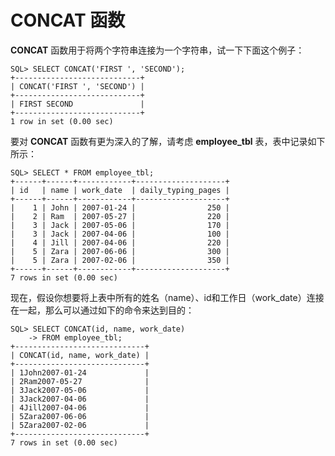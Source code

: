 # CONCAT 函数 #

**CONCAT** 函数用于将两个字符串连接为一个字符串，试一下下面这个例子：

	SQL> SELECT CONCAT('FIRST ', 'SECOND');
	+----------------------------+
	| CONCAT('FIRST ', 'SECOND') |
	+----------------------------+
	| FIRST SECOND               |
	+----------------------------+
	1 row in set (0.00 sec)

要对 **CONCAT** 函数有更为深入的了解，请考虑 **employee_tbl** 表，表中记录如下所示：

	SQL> SELECT * FROM employee_tbl;
	+------+------+------------+--------------------+
	| id   | name | work_date  | daily_typing_pages |
	+------+------+------------+--------------------+
	|    1 | John | 2007-01-24 |                250 |
	|    2 | Ram  | 2007-05-27 |                220 |
	|    3 | Jack | 2007-05-06 |                170 |
	|    3 | Jack | 2007-04-06 |                100 |
	|    4 | Jill | 2007-04-06 |                220 |
	|    5 | Zara | 2007-06-06 |                300 |
	|    5 | Zara | 2007-02-06 |                350 |
	+------+------+------------+--------------------+
	7 rows in set (0.00 sec)

现在，假设你想要将上表中所有的姓名（name）、id和工作日（work_date）连接在一起，那么可以通过如下的命令来达到目的：

	SQL> SELECT CONCAT(id, name, work_date)
	    -> FROM employee_tbl;
	+-----------------------------+
	| CONCAT(id, name, work_date) |
	+-----------------------------+
	| 1John2007-01-24             |
	| 2Ram2007-05-27              |
	| 3Jack2007-05-06             |
	| 3Jack2007-04-06             |
	| 4Jill2007-04-06             |
	| 5Zara2007-06-06             |
	| 5Zara2007-02-06             |
	+-----------------------------+
	7 rows in set (0.00 sec)
